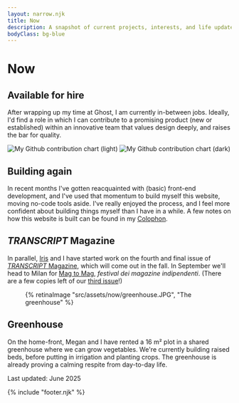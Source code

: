 ```yaml
---
layout: narrow.njk
title: Now
description: A snapshot of current projects, interests, and life updates.
bodyClass: bg-blue
---
```


# Now

## Available for hire
After wrapping up my time at Ghost, I am currently in-between jobs. Ideally, I'd find a role in which I can contribute to a promising product (new or established) within an innovative team that values design deeply, and raises the bar for quality. 

<img src="https://ghchart.rshah.org/dvdwinden" class="block dark:hidden" alt="My Github contribution chart (light)" />
<img src="https://ghchart.rshah.org/64748b/dvdwinden" class="hidden dark:block" alt="My Github contribution chart (dark)" />

## Building again
In recent months I've gotten reacquainted with (basic) front-end development, and I've used that momentum to build myself this website, moving no-code tools aside. I've really enjoyed the process, and I feel more confident about building things myself than I have in a while. A few notes on how this website is built can be found in my [Colophon](/colophon "Colophon").

## _TRANSCRIPT_ Magazine
In parallel, [Iris](http://iriscuppen.com "Iris Cuppen") and I have started work on the fourth and final issue of [_TRANSCRIPT_ Magazine](http://transcriptmag.com "TRANSCRIPT Magazine"), which will come out in the fall. In September we'll head to Milan for [Mag to Mag](https://magtomag.com/en "Mag to Mag festival"), _festival dei magazine indipendenti_. (There are a few copies left of our [third issue](http://transcriptmag.store/issue-three "TRANSCRIPT Magazine: issue three")!)


<figure>
{% retinaImage "src/assets/now/greenhouse.JPG", "The greenhouse" %}
</figure>

## Greenhouse
On the home-front, Megan and I have rented a 16 m² plot in a shared greenhouse where we can grow vegetables. We're currently building raised beds, before putting in irrigation and planting crops. The greenhouse is already proving a calming respite from day-to-day life.

<span class="font-sans text-sm font-medium uppercase tracking-widest text-black/50 dark:text-white/50">Last updated: June 2025</span>

{% include "footer.njk" %}